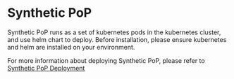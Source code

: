 # Synthetic PoP
Synthetic PoP runs as a set of kubernetes pods in the kubernetes cluster, and use helm chart to deploy. Before installation, please ensure kubernetes and helm are installed on your environment.

For more information about deploying Synthetic PoP, please refer to [Synthetic PoP Deployment](https://www.ibm.com/docs/en/instana-observability/current?topic=beta-pop-deployment)